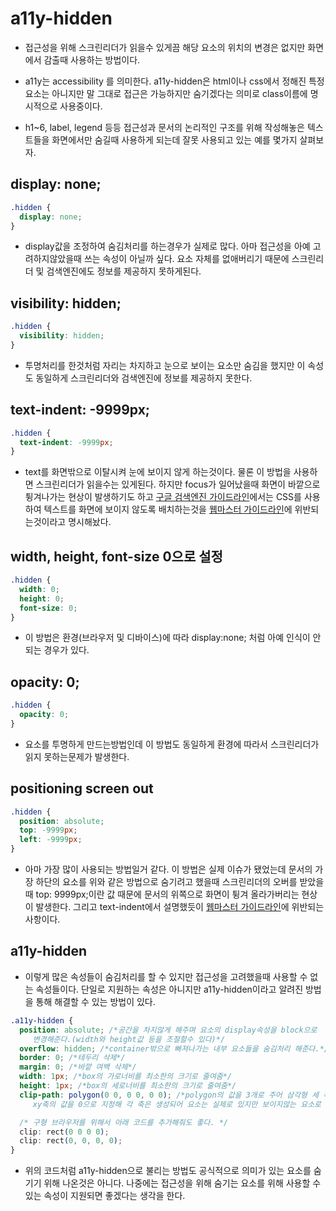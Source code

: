 # a11y-hidden

- 접근성을 위해 스크린리더가 읽을수 있게끔 해당 요소의 위치의 변경은 없지만 화면에서 감출때 사용하는 방법이다.

- a11y는 accessibility 를 의미한다. a11y-hidden은 html이나 css에서 정해진 특정 요소는 아니지만 말 그대로 접근은 가능하지만 숨기겠다는 의미로 class이름에 명시적으로 사용중이다.

- h1~6, label, legend 등등 접근성과 문서의 논리적인 구조를 위해 작성해놓은 텍스트들을 화면에서만 숨길때 사용하게 되는데 잘못 사용되고 있는 예를 몇가지 살펴보자.

## display: none;

```css
.hidden {
  display: none;
}
```

- display값을 조정하여 숨김처리를 하는경우가 실제로 많다. 아마 접근성을 아예 고려하지않았을때 쓰는 속성이 아닐까 싶다. 요소 자체를 없애버리기 때문에 스크린리더 및 검색엔진에도 정보를 제공하지 못하게된다.

## visibility: hidden;

```css
.hidden {
  visibility: hidden;
}
```

- 투명처리를 한것처럼 자리는 차지하고 눈으로 보이는 요소만 숨김을 했지만 이 속성도 동일하게 스크린리더와 검색엔진에 정보를 제공하지 못한다.

## text-indent: -9999px;

```css
.hidden {
  text-indent: -9999px;
}
```

- text를 화면밖으로 이탈시켜 눈에 보이지 않게 하는것이다.
  물론 이 방법을 사용하면 스크린리더가 읽을수는 있게된다.
  하지만 focus가 일어났을때 화면이 바깥으로 튕겨나가는 현상이 발생하기도 하고 [구글 검색엔진 가이드라인](https://support.google.com/webmasters/answer/66353)에서는 CSS를 사용하여 텍스트를 화면에 보이지 않도록 배치하는것을 [웹마스터 가이드라인](https://support.google.com/webmasters/answer/35769)에 위반되는것이라고 명시해놨다.

## width, height, font-size 0으로 설정

```css
.hidden {
  width: 0;
  height: 0;
  font-size: 0;
}
```

- 이 방법은 환경(브라우저 및 디바이스)에 따라 display:none; 처럼 아예 인식이 안되는 경우가 있다.

## opacity: 0;

```css
.hidden {
  opacity: 0;
}
```

- 요소를 투명하게 만드는방법인데 이 방법도 동일하게 환경에 따라서 스크린리더가 읽지 못하는문제가 발생한다.

## positioning screen out

```css
.hidden {
  position: absolute;
  top: -9999px;
  left: -9999px;
}
```

- 아마 가장 많이 사용되는 방법일거 같다. 이 방법은 실제 이슈가 됐었는데 문서의 가장 하단의 요소를 위와 같은 방법으로 숨기려고 했을때 스크린리더의 오버를 받았을때 top: 9999px;이란 값 때문에 문서의 위쪽으로 화면이 튕겨 올라가버리는 현상이 발생한다. 그리고 text-indent에서 설명했듯이 [웹마스터 가이드라인](https://support.google.com/webmasters/answer/35769)에 위반되는 사항이다.

## a11y-hidden

- 이렇게 많은 속성들이 숨김처리를 할 수 있지만 접근성을 고려했을때 사용할 수 없는 속성들이다.
  단일로 지원하는 속성은 아니지만 a11y-hidden이라고 알려진 방법을 통해 해결할 수 있는 방법이 있다.

```css
.a11y-hidden {
  position: absolute; /*공간을 차지않게 해주며 요소의 display속성을 block으로
     변경해준다.(width와 height값 등을 조절할수 있다)*/
  overflow: hidden; /*container밖으로 빠져나가는 내부 요소들을 숨김처리 해준다.*/
  border: 0; /*테두리 삭제*/
  margin: 0; /*바깥 여백 삭제*/
  width: 1px; /*box의 가로너비를 최소한의 크기로 줄여줌*/
  height: 1px; /*box의 세로너비를 최소한의 크기로 줄여줌*/
  clip-path: polygon(0 0, 0 0, 0 0); /*polygon의 값을 3개로 주어 삼각형 세 꼭지점의
     xy축의 값을 0으로 지정해 각 축은 생성되어 요소는 실제로 있지만 보이지않는 요소로 만들어준다. */

  /* 구형 브라우저를 위해서 아래 코드를 추가해줘도 좋다. */
  clip: rect(0 0 0 0);
  clip: rect(0, 0, 0, 0);
}
```

- 위의 코드처럼 a11y-hidden으로 불리는 방법도 공식적으로 의미가 있는 요소를 숨기기 위해 나온것은 아니다.
  나중에는 접근성을 위해 숨기는 요소를 위해 사용할 수 있는 속성이 지원되면 좋겠다는 생각을 한다.
